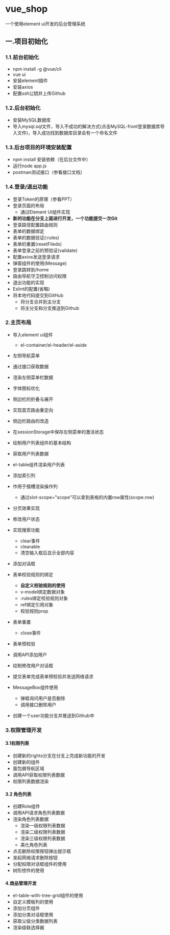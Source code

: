 # vue_shop
一个使用element ui开发的后台管理系统

## 一.项目初始化

### 1.1.前台初始化

- npm install -g @vue/cli
- vue ui 
- 安装element插件
- 安装axios
- 配置ssh公钥并上传Github

### 1.2.后台初始化

- 安装MySQL数据库
- 导入mysql.sql文件，导入不成功的解决方式(点击MySQL-front登录数据库导入文件)，导入成功找到数据库目录会有一个命名文件

### 1.3.后台项目的环境安装配置

-  npm install 安装依赖（在后台文件中）
- 运行node app.js
- postman测试接口（参看接口文档）

### 1.4.登录/退出功能

- 登录Token的原理（参看PPT）
- 登录页面的布局
  - 通过Element UI组件实现
- **新的功能在分支上面进行开发，一个功能提交一次Git**
- 登录路径配置路由规则
- 表单的数据绑定
- 表单的数据验证(:rules)
- 表单的重置(resetFileds)
- 表单登录之前的预验证(validate)
- 配置axios发送登录请求
- 弹窗组件的使用(Message)
- 登录跳转到/home
- 路由导航守卫控制访问权限
- 退出功能的实现
- Eslint的配置(省略)
- 将本地代码提交到GitHub
  - 将分支合并到主分支
  - 将主分支和分支推送到Github

### 2.主页布局

- 导入element ui组件
  - el-container/el-header/el-aside
- 左侧导航菜单
- 通过接口获取数据
- 渲染左侧菜单栏数据
- 字体图标优化
- 侧边栏的折叠与展开
- 实现首页路由重定向
- 侧边栏路由的改造
- 在sessionStorage中保存左侧菜单的激活状态
- 绘制用户列表组件的基本结构
- 获取用户列表数据
- el-table组件渲染用户列表
- 添加索引列
- 作用于插槽渲染操作列
  - 通过slot-scope="scope"可以拿到表格的内置row属性(scope.row)

- 分页效果实现
- 修改用户状态
- 实现搜索功能
  - clear事件
  - clearable
  - 清空输入框后显示全部内容
- 添加对话框
- 表单校验规则的绑定
  - **自定义校验规则的使用**
  - v-model绑定数据对象
  - :rules绑定校验规则对象
  - ref绑定引用对象
  - 校验规则prop
- 表单重置
  - close事件			
- 表单预校验
- 调用API添加用户
- 绘制修改用户对话框
- 提交表单完成表单预校验并发送网络请求
- MessageBox组件使用
  - 弹框询问用户是否删除
  - 调用接口删除用户
- 创建一个user功能分支并推送到Github中

### 3.权限管理开发

#### 3.1权限列表

- 创建新的rights分支在分支上完成新功能的开发
- 创建新的组件
- 面包屑导航区域
- 调用API获取权限列表数据
- 权限列表数据渲染

#### 3.2 角色列表

- 创建Role组件
- 调用API请求角色列表数据
- 渲染角色列表数据
  - 渲染一级权限列表数据
  - 渲染二级权限列表数据
  - 渲染三级权限列表数据
  - 美化角色列表
- 点击删除权限按钮弹出提示框
- 发起网络请求删除按钮
- 分配权限对话框组件的使用
- 树形控件的使用



#### 4.商品管理开发

- el-table-with-tree-grid组件的使用	
- 自定义模板列的使用
- 添加分页组件
- 添加分类对话框使用
- 获取父级分类数据列表
- 渲染级联选择器

​                                                                                                                                                            

